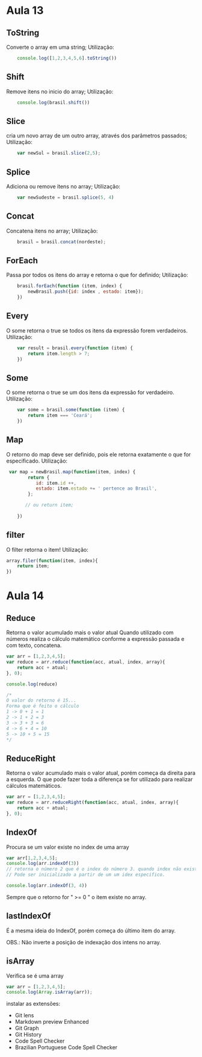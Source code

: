 # Aula 13
## ToString 

Converte o array em uma string;
Utilização: 

```js
    console.log([1,2,3,4,5,6].toString())
```

## Shift 

Remove itens no inicio do array;
Utilização: 

```js
    console.log(brasil.shift())
```

## Slice 

cria um novo array de um outro array, através dos parâmetros passados;
Utilização: 

```js
    var newSul = brasil.slice(2,5);
```

## Splice 

Adiciona ou remove itens no array;
Utilização: 

```js
    var newSudeste = brasil.splice(5, 4)
```

## Concat 

Concatena itens no array;
Utilização: 

```js
    brasil = brasil.concat(nordeste);
```

## ForEach 

Passa por todos os itens do array e retorna o que for definido;
Utilização: 

```js
    brasil.forEach(function (item, index) {
        newBrasil.push({id: index , estado: item});
    })
```

## Every

O some retorna o true se todos os itens da expressão forem verdadeiros.
Utilização: 

```js
    var result = brasil.every(function (item) {
        return item.length > 7;
    })
```

## Some 

O some retorna o true se um dos itens da expressão for verdadeiro.
Utilização: 

```js
    var some = brasil.some(function (item) {
        return item === 'Ceará';
    })
```

## Map 

O retorno do map deve ser definido, pois ele retorna exatamente o que for especificado.
Utilização: 

```js
 var map = newBrasil.map(function(item, index) {
        return {
           id: item.id ++,
           estado: item.estado += ' pertence ao Brasil',
        };

       // ou return item;
        
    }) 
```

## filter 

O filter retorna o item!
Utilização: 

```js
array.filer(function(item, index){
    return item;
})
```

# Aula 14

## Reduce

Retorna o valor acumulado mais o valor atual
Quando utilizado com números realiza o cálculo matemático conforme a expressão passada e com texto, concatena.
```js
var arr = [1,2,3,4,5];
var reduce = arr.reduce(function(acc, atual, index, array){
    return acc + atual;
}, 0);

console.log(reduce)

/* 
O valor do retorno é 15...
Forma que é feito o cálculo
1 -> 0 + 1 = 1
2 -> 1 + 2 = 3
3 -> 3 + 3 = 6
4 -> 6 + 4 = 10
5 -> 10 + 5 = 15
*/
```

## ReduceRight

Retorna o valor acumulado mais o valor atual, porém começa da direita para a esquerda. O que pode fazer toda a diferença se for utilizado para realizar cálculos matemáticos.
```js
var arr = [1,2,3,4,5];
var reduce = arr.reduceRight(function(acc, atual, index, array){
    return acc + atual;
}, 0);
```

## IndexOf

Procura se um valor existe no index de uma array

```js
var arr[1,2,3,4,5];
console.log(arr.indexOf(3))
// retorna o número 2 que é o index do número 3. quando index não existe, retorna -1
// Pode ser inicializado a partir de um um idex especifico.

console.log(arr.indexOf(3, 4))
```

Sempre que o retorno for " >= 0 " o item existe no array.

## lastIndexOf

É a mesma ideia do IndexOf, porém começa do último item do array. 

OBS.: Não inverte a posição de indexação dos intens no array.

## isArray

Verifica se é uma array
```js
var arr = [1,2,3,4,5];
console.log(Array.isArray(arr));
```
instalar as extensões:
- Git lens
- Markdown preview Enhanced
- Git Graph
- Git History
- Code Spell Checker
- Brazilian Portuguese Code Spell Checker